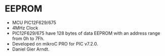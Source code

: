 # EEPROM 

- MCU PIC12F629/675
- 4MHz Clock
- PIC12F629/675  have 128 bytes of data EEPROM with an address range from 0h to 7Fh.
- Developed on mikroC PRO for PIC v7.2.0.
- Daniel Gier Arndt.

